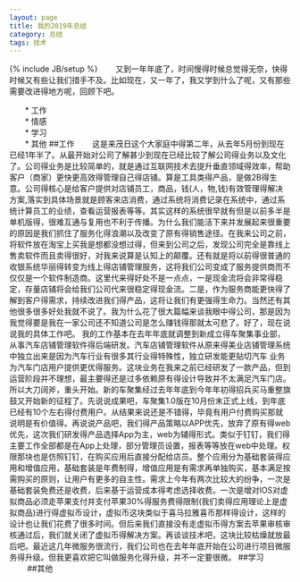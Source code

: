 ```yaml
---
layout: page
title: 我的2019年总结
category: 总结
tags: 技术
---
```

{% include JB/setup %}
　　又到一年年底了，时间慢得时候总觉得无奈，快得时候又有些让我们措手不及。比如现在，又一年了，我又学到什么了呢，又有那些需要改进得地方呢，回顾下吧。

　　*   工作  
　　*   情感  
　　*   学习  
　　*   其他
##工作
　　这是来茂日这个大家庭中得第二年，从去年5月份到现在已经1年半了。从最开始对公司了解甚少到现在已经比较了解公司得业务以及文化了。公司得业务是比较简单的，就是通过互联网技术去提升垂直领域得效率，帮助客户（商家）更快更高效得管理自己得店铺。算是工具类得产品，是做2B得生意。公司得核心是给客户提供对店铺员工，商品，钱(人，物,钱)有效管理得解决方案,落实到具体场景就是顾客来店消费，通过系统将消费记录在系统中，通过系统计算员工的业绩，查看运营报表等等。其实这样的系统很早就有但是以前多半是单机版得，很难互通与复用也不利于传播。为什么我们能活下来并发展起来很重要的原因是我们抓住了服务化得浪潮以及改变了原有得销售途径。在我来公司之前，将软件放在淘宝上买我是想都没想过得，但来到公司之后，发现公司完全是靠线上售卖软件而且卖得很好，对我来说算是认知上的颠覆。还有就是将以前得很普通的收银系统华丽得转变为线上得店铺管理服务，这将我们公司变成了服务提供商而不仅仅是一个软件制造商。这里代来得好处不是一点点，一是现金流将会非常得稳定，存量店铺将会给我们公司代来很稳定得现金流。二是，作为服务商能更快得了解到客户得需求，持续改进我们得产品，这将让我们有更强得生命力。当然还有其他很多很多好处我就不说了。我为什么花了很大篇幅来谈我眼中得公司，那是因为我觉得要是我在一家公司还不知道公司是怎么赚钱得那就太可悲了。好了，现在说说我的具体工作吧。
   我的工作基本在去年年底就调整到新成立得车聚集事业部，从事汽车店铺管理软件得后端研发。汽车店铺管理软件从原来得美业店铺管理系统中独立出来是因为汽车行业有很多其行业得特殊性，独立研发能更贴切汽车
业务为汽车门店用户提供更优得服务。这块业务在我来之前已经研发了一款产品，但到运营阶段并不理想，最主要得还是过多依赖原有得设计导致并不太满足汽车门店。所以大刀阔斧，重头开始。新的车聚集经过去年年底到今年年初得招兵买马重整旗鼓又开始新的征程了。先说说成果吧，车聚集1.0版在10月份末正式上线，到年底已经有10个左右得付费用户。从结果来说还是不错得，毕竟有用户付费购买那就说明是有价值得。再说说产品吧，我们得产品策略以APP优先，放弃了原有得web优先，这次我们研发得产品选择App为主，web为辅得形式。类似于钉钉，我们得主要工作全部都是在App上处理，部分管理员设置，报表等等放在web中处理。权限那块也是仿照钉钉，在购买应用后直接分配给店员。整个应用分为基础套装得应用和增值应用，基础套装是年费制得，增值应用是有需求再单独购买，基本满足按需购买的原则，让用户有更多的自主性。需求上今年有两次比较大的纷争，一次是基础套装免费还是收费，后来基于运营成本得考虑选择收费。一次是增对IOS对虚拟商品必须走苹果支付并支付苹果30%得服务费得限制(我们卖得应用理论上是虚拟商品)进行得虚拟币设计，虚拟币这块类似于喜马拉雅喜币那样得设计，这样的设计也让我们花费了很多时间。但后来我们直接没有走虚拟币得方案去苹果审核审核通过后，我们就关闭了虚拟币得解决方案。再谈谈技术吧，这块比较枯燥就放最后吧。最近这几年微服务很流行，我们公司也在去年年底开始在公司进行项目微服务得升级。但我更喜欢把它叫做服务化得升级，并不一定要很微。
##学习
　　
##其他
　